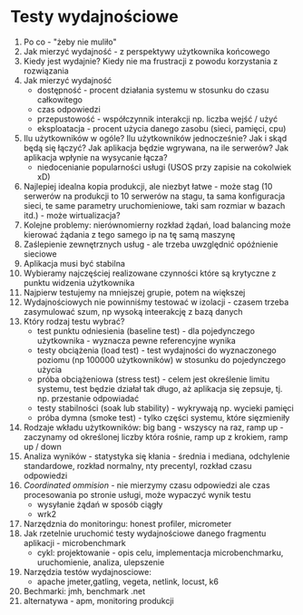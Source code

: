 # Testy wydajnościowe

1. Po co - "żeby nie muliło"
1. Jak mierzyć wydajność - z perspektywy użytkownika końcowego
1. Kiedy jest wydajnie? Kiedy nie ma frustracji z powodu korzystania z rozwiązania
1. Jak mierzyć wydajność
    * dostępność - procent działania systemu w stosunku do czasu całkowitego
    * czas odpowiedzi
    * przepustowość - współczynnik interakcji np. liczba wejść / użyć
    * eksploatacja - procent użycia danego zasobu (sieci, pamięci, cpu)
1. Ilu użytkowników w ogóle? Ilu użytkowników jednocześnie? Jak i skąd będą się łączyć? Jak aplikacja będzie wgrywana,
   na ile serwerów? Jak aplikacja wpłynie na wysycanie łącza?
    * niedocenianie popularności usługi (USOS przy zapisie na cokolwiek xD)
1. Najlepiej idealna kopia produkcji, ale niezbyt łatwe - może stag
   (10 serwerów na produkcji to 10 serwerów na stagu, ta sama konfiguracja sieci, te same parametry uruchomieniowe, taki
   sam rozmiar w bazach itd.) - może wirtualizacja?
1. Kolejne problemy: nierównomierny rozkład żądań, load balancing może kierować żądania z tego samego ip na tę samą
   maszynę
1. Zaślepienie zewnętrznych usług - ale trzeba uwzględnić opóźnienie sieciowe
1. Aplikacja musi być stabilna
1. Wybieramy najczęściej realizowane czynności które są krytyczne z punktu widzenia użytkownika
1. Najpierw testujemy na mniejszej grupie, potem na większej
1. Wydajnościowych nie powinniśmy testować w izolacji - czasem trzeba zasymulować szum, np wysoką inteerakcję z bazą
   danych
1. Który rodzaj testu wybrać?
    * test punktu odniesienia (baseline test) - dla pojedynczego użytkownika - wyznacza pewne referencyjne wynika
    * testy obciążenia (load test) - test wydajności do wyznaczonego poziomu (np 100000 użytkowników) w stosunku do
      pojedynczego użycia
    * próba obciążeniowa (stress test) - celem jest określenie limitu systemu, test będzie działał tak długo, aż
      aplikacja się zepsuje, tj. np. przestanie odpowiadać
    * testy stabilności (soak lub stability) - wykrywają np. wycieki pamięci
    * próba dymna (smoke test) - tylko części systemu, które sięzmieniły
1. Rodzaje wkładu użytkowników: big bang - wszyscy na raz, ramp up - zaczynamy od określonej liczby która rośnie, ramp
   up z krokiem, ramp up / down
1. Analiza wyników - statystyka się kłania - średnia i mediana, odchylenie standardowe, rozkład normalny, nty precentyl,
   rozkład czasu odpowiedzi
1. _Coordinated ommision_ - nie mierzymy czasu odpowiedzi ale czas procesowania po stronie usługi, może wypaczyć wynik
   testu
    * wysyłanie żądań w sposób ciągły
    * wrk2
1. Narzędznia do monitoringu: honest profiler, micrometer
1. Jak rzetelnie uruchomić testy wydajnościowe danego fragmentu aplikacji - microbenchmark
   * cykl: projektowanie - opis celu, implementacja microbenchmarku, uruchomienie, analiza, ulepszenie 
1. Narzędzia testów wydajnosciowe: 
   * apache jmeter,gatling, vegeta, netlink, locust, k6
1. Bechmarki: jmh, benchmark .net
1. alternatywa - apm, monitoring produkcji